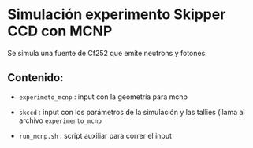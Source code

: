 # Simulación experimento Skipper CCD con MCNP

Se simula una fuente de Cf252 que emite neutrons y fotones.


## Contenido:

* `experimeto_mcnp` : input con la geometría para mcnp

* `skccd` : input con los parámetros de la simulación y las tallies (llama al archivo `experimento_mcnp`

* `run_mcnp.sh` : script auxiliar para correr el input
